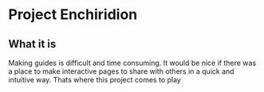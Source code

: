# Project Enchiridion

## What it is

Making guides is difficult and time consuming. It would be nice if there was a place to make interactive pages to share with others in a quick and intuitive way.
Thats where this project comes to play 

